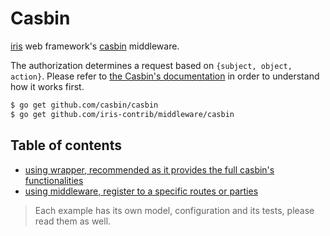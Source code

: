 # Casbin

[iris](https://github.com/hidevopsio/iris) web framework's [casbin](https://github.com/casbin/casbin) middleware.


The authorization determines a request based on `{subject, object, action}`. Please refer to [the Casbin's documentation](https://github.com/casbin/casbin) in order to understand how it works first.

```sh
$ go get github.com/casbin/casbin
$ go get github.com/iris-contrib/middleware/casbin
```

## Table of contents

- [using wrapper, recommended as it provides the full casbin's functionalities](_examples/wrapper/main.go)
- [using middleware, register to a specific routes or parties](_examples/middleware/main.go)

> Each example has its own model, configuration and its tests, please read them as well.